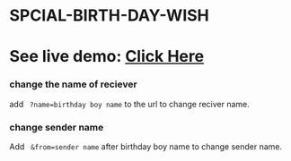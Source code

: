 # SPCIAL-BIRTH-DAY-WISH

# See live demo: <a href="https://agenttt3.github.io/special-birth-day-wish/" target="_blanck">Click Here</a>

### change the name of reciever

add ``` ?name=birthday boy name``` to the url to change reciver name.

### change sender name

Add ``` &from=sender name``` after birthday boy name to change sender name.
